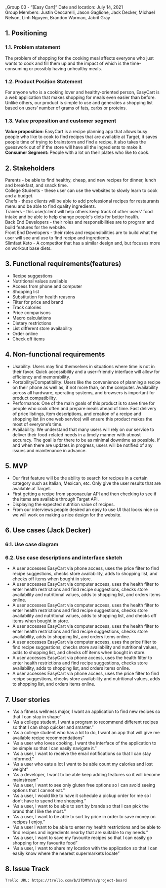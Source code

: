 _Group 03 - “[Easy Cart]”
Date and location: July 14, 2021\
Group Members: Justin Ceccarelli, Jason Gaglione, Jack Decker, Michael Nelson, Linh Nguyen, Brandon Warman, Jabril Gray

## 1. Positioning
### 1.1. Problem statement
The problem of shopping for the cooking meal affects everyone who just wants to cook and fill them up and the impact of which is the time-consuming or possibly having unhealthy meals.
### 1.2. Product Position Statement
For anyone who is a cooking lover and healthy-oriented person, EasyCart is a web application that makes shopping for meals even easier than before. Unlike others, our product is simple to use and generates a shopping list based on users’ number of grams of fats, carbs or proteins.
### 1.3. Value proposition and customer segment
**Value proposition:** EasyCart is a recipe planning app that allows busy people who like to cook to find recipes that are available at Target, it saves people time of trying to brainstorm and find a recipe, it also takes the guesswork out of if the store will have all the ingredients to make it.
**Consumer Segment:** People with a lot on their plates who like to cook.

## 2. Stakeholders
Parents - be able to find healthy, cheap, and new recipes for dinner, lunch and breakfast, and snack time.\
College Students - these user can use the websites to slowly learn to cook and a budget.\
Chefs - these clients will be able to add professional recipes for restaurants menu and be able to find quality ingredients.\
Trainers - this user/client will help others keep track of other users' food intake and be able to help change people's diets for better health.\
Back End Developers - their roles and responsibilities are to program and build features for the website.\
Front End Developers - their roles and responsibilities are to build what the user will see and use to find recipe and ingredients.\
Slimfast Keto - A competitor that has a similar design and, but focuses more on workout base diets.

## 3. Functional requirements(features)
- Recipe suggestions
- Nutritional values available
- Access from phone and computer
- Shopping list
- Substitution for health reasons
- Filter for price and brand
- Track calories
- Price comparisons
- Macro calculations
- Dietary restrictions
- List different store availability 
- Order online
- Check off items

## 4. Non-functional requirements
- Usability: Users may find themselves in situations where time is not in their favor. Quick accessibility and a user-friendly interface will allow for efficiency and memorability.
- Portability/Compatibility: Users like the convenience of planning a recipe on their phone as well as, if not more than, on the computer. Availability across all hardware, operating systems, and browsers is important for product compatibility.
- Performance: One of the main goals of this product is to save time for people who cook often and prepare meals ahead of time. Fast delivery of price listings, item descriptions, and creation of a recipe and shopping list (in one web service) will ensure this product makes the most of everyone’s time.
- Availability: We understand that many users will rely on our service to deliver their food-related needs in a timely manner with utmost accuracy. The goal is for there to be as minimal downtime as possible. If and when there are updates in progress, users will be notified of any issues and maintenance in advance.

## 5. MVP
- Our first feature will be the ability to search for recipes in a certain category such as Italian, Mexican, etc.  Only give the user results that are available at Target.
- First getting a recipe from spoonacular API and then checking to see if the items are available through Target API.
- Displaying the expected nutrition value of recipes.
- From our interviews people desired an easy to use UI that looks nice so we will work on making a nice design for the website.

## 6. Use cases (Jack Decker)

### 6.1. Use case diagram


### 6.2. Use case descriptions and interface sketch
- A user accesses EasyCart via phone access, uses the price filter to find recipe suggestions, checks store availability, adds to shopping list, and checks off items when bought in store.
- A user accesses EasyCart via computer access, uses the health filter to enter health restrictions and find recipe suggestions, checks store availability and nutritional values, adds to shopping list, and orders items online.
- A user accesses EasyCart via computer access, uses the health filter to enter health restrictions and find recipe suggestions, checks store availability and nutritional values, adds to shopping list, and checks off items when bought in store.
- A user accesses EasyCart via computer access, uses the health filter to enter health restrictions and find recipe suggestions, checks store availability, adds to shopping list, and orders items online.
- A user accesses EasyCart via computer access, uses the price filter to find recipe suggestions, checks store availability and nutritional values, adds to shopping list, and checks off items when bought in store.
- A user accesses EasyCart via phone access, uses the health filter to enter health restrictions and find recipe suggestions, checks store availability, adds to shopping list, and orders items online.
- A user accesses EasyCart via phone access, uses the price filter to find recipe suggestions, checks store availability and nutritional values, adds to shopping list, and orders items online.

## 7. User stories
- “As a fitness wellness major, I want an application to find new recipes so that I can stay in shape”
- “As a college student, I want a program to recommend different recipes so that I can shop quicker and smarter.”
- “As a college student who has a lot to do, I want an app that will give me available recipe recommendations”
- “As a user who loves cooking, I want the interface of the application to be simple so that I can easily navigate it.”
- “As a user, I want to receive the email notifications so that I can stay informed.”
- “As a user who eats a lot I want to be able count my calories and lost weight”
- “As a developer, I want to be able keep adding features so it will become mainstream” 
- “As a user, I want to see only gluten free options so I can avoid seeing options that I cannot eat.”
- “As a user, I would like to have it schedule a pickup order for me so I don’t have to spend time shopping.”
- “As a user, I want to be able to sort by brands so that I can pick the brand that I like the most.”
- “As a user, I want to be able to sort by price in order to save money on recipes I enjoy.”
- “As a user I want to be able to enter my health restrictions and be able to find recipes and ingredients nearby that are suitable to my needs.”
- “As a user, I want to save my favourite recipes so that I can easily go shopping for my favourite food”
- “As a user, I want to share my location with the application so that I can easily know where the nearest supermarkets locate”

## 8. Issue Track
	Trello URL: https://trello.com/b/2TDMYnVs/project-board


